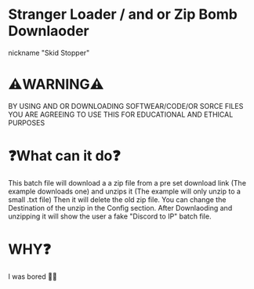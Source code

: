 # Stranger Loader / and or Zip Bomb Downlaoder
nickname "Skid Stopper"

# ⚠️WARNING⚠️ 
BY USING AND OR DOWNLOADING SOFTWEAR/CODE/OR SORCE FILES YOU ARE AGREEING TO USE THIS FOR EDUCATIONAL AND ETHICAL PURPOSES

# ❓What can it do❓
This batch file will download a a zip file from a pre set download link (The example downloads one) and unzips it (The example will only unzip to a small .txt file) Then it will delete the old zip file.
You can change the Destination of the unzip in the Config section. After Downlaoding and unzipping it will show the user a fake "Discord to IP" batch file.

# WHY❓
I was bored 🤷‍♂️
